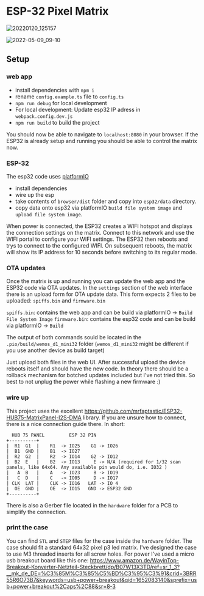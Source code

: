 # ESP-32 Pixel Matrix
![20220120_125157](https://user-images.githubusercontent.com/3353071/167358525-23218d44-c39b-4bd0-a9f9-8234161531a9.jpeg)


![2022-05-09_09-10](https://user-images.githubusercontent.com/3353071/167358409-bda87fc2-24e8-4b76-ae95-3840c33580ec.png)


## Setup

### web app
- install dependencies with `npm i`
- rename `config.example.ts` file to `config.ts`
- `npm run debug` for local development 
- For local development: Update esp32 IP adress in `webpack.config.dev.js`
- `npm run build` to build the project

You should now be able to navigate to `localhost:8080` in your browser. If the ESP32 is already setup and running you should be able to control the matrix now.

### ESP-32

The esp32 code uses [platformIO](https://platformio.org/)

- install dependencies
- wire up the esp
- take contents of `browser/dist` folder and copy into `esp32/data` directory. 
- copy data onto esp32 via platformIO `build file system image` and `upload file system image`. 

When power is connected, the ESP32 creates a WIFI hotspot and displays the connection settings on the matrix. Connect to this network and use the WIFI portal to configure your WIFI settings. The ESP32 then reboots and trys to connect to the configured WIFI. On subsequent reboots, the matrix will show its IP address for 10 seconds before switching to its regular mode.

### OTA updates
Once the matrix is up and running you can update the web app and the ESP32 code via OTA updates. 
In the `settings` section of the web interface there is an upload form for OTA update data. This form expects 2 files to be uploaded: 
`spiffs.bin` and `firmware.bin`

`spiffs.bin`: contains the web app and can be build via platformIO -> `Build File System Image`
`firmware.bin`: contains the esp32 code and can be build via platformIO -> `Build`

The output of both commands sould be located in the `.pio/build/wemos_d1_mini32` folder (`wemos_d1_mini32` might be different if you use another device as build target)

Just upload both files in the web UI. After successful upload the device reboots itself and should have the new code. In theory there should be a rollback mechanism for botched updates included but I've not tried this. So best to not unplug the power while flashing a new firmware :) 

### wire up 

This project uses the excellent https://github.com/mrfaptastic/ESP32-HUB75-MatrixPanel-I2S-DMA library. If you are unsure how to connect, there is a nice connection guide there. 
In short: 

```
  HUB 75 PANEL         ESP 32 PIN
+----------+
|  R1  G1  |    R1  -> IO25    G1 -> IO26
|  B1  GND |    B1  -> IO27
|  R2  G2  |    R2  -> IO14    G2 -> IO12
|  B2  E   |    B2  -> IO13     E -> N/A (required for 1/32 scan panels, like 64x64. Any available pin would do, i.e. IO32 )
|   A  B   |    A   -> IO23     B -> IO19
|   C  D   |    C   -> IO05     D -> IO17
| CLK  LAT |    CLK -> IO16   LAT -> IO 4
|  OE  GND |    OE  -> IO15   GND -> ESP32 GND
+----------+
```

There is also a Gerber file located in the `hardware` folder for a PCB to simplify the connection.

### print the case

You can find `STL` and `STEP` files for the case inside the `hardware` folder.
The case should fit a standard 64x32 pixel p3 led matrix.
I've designed the case to use M3 threaded inserts for all screw holes. 
For power I've used a micro usb breakout board like this one: https://www.amazon.de/WayinTop-Breakout-Konverter-Netzteil-Steckbrett/dp/B07W13X3TD/ref=sr_1_3?__mk_de_DE=%C3%85M%C3%85%C5%BD%C3%95%C3%91&crid=3BRR55R6O73B7&keywords=usb+power+breakout&qid=1652083140&sprefix=usb+power+breakout%2Caps%2C88&sr=8-3

